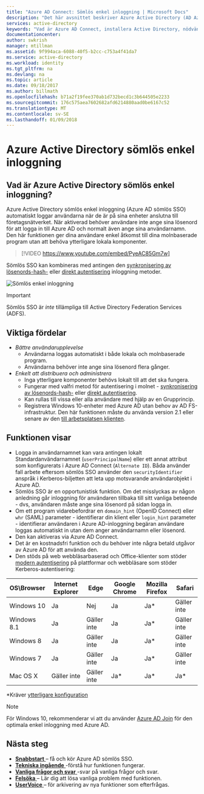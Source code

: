 ```yaml
---
title: "Azure AD Connect: Sömlös enkel inloggning | Microsoft Docs"
description: "Det här avsnittet beskriver Azure Active Directory (AD Azure) sömlös enkel inloggning och hur du kan ange SANT enkel inloggning för fjärrskrivbord företagsanvändare i företagsnätverket."
services: active-directory
keywords: "Vad är Azure AD Connect, installera Active Directory, nödvändiga komponenter för Azure AD, SSO, Single Sign-on"
documentationcenter: 
author: swkrish
manager: mtillman
ms.assetid: 9f994aca-6088-40f5-b2cc-c753a4f41da7
ms.service: active-directory
ms.workload: identity
ms.tgt_pltfrm: na
ms.devlang: na
ms.topic: article
ms.date: 09/18/2017
ms.author: billmath
ms.openlocfilehash: b71a2f19fee370ab1d732becd1c3b644505e2233
ms.sourcegitcommit: 176c575aea7602682afd6214880aad0be6167c52
ms.translationtype: MT
ms.contentlocale: sv-SE
ms.lasthandoff: 01/09/2018
---
```

# <a name="azure-active-directory-seamless-single-sign-on"></a>Azure Active Directory sömlös enkel inloggning

## <a name="what-is-azure-active-directory-seamless-single-sign-on"></a>Vad är Azure Active Directory sömlös enkel inloggning?

Azure Active Directory sömlös enkel inloggning (Azure AD sömlös SSO) automatiskt loggar användarna när de är på sina enheter anslutna till företagsnätverket. När aktiverad behöver användare inte ange sina lösenord för att logga in till Azure AD och normalt även ange sina användarnamn. Den här funktionen ger dina användare enkel åtkomst till dina molnbaserade program utan att behöva ytterligare lokala komponenter.

>[!VIDEO https://www.youtube.com/embed/PyeAC85Gm7w]

Sömlös SSO kan kombineras med antingen den [synkronisering av lösenords-hash-](active-directory-aadconnectsync-implement-password-synchronization.md) eller [direkt autentisering](active-directory-aadconnect-pass-through-authentication.md) inloggning metoder.

![Sömlös enkel inloggning](./media/active-directory-aadconnect-sso/sso1.png)

>[!IMPORTANT]
>Sömlös SSO är _inte_ tillämpliga till Active Directory Federation Services (ADFS).

## <a name="key-benefits"></a>Viktiga fördelar

- *Bättre användarupplevelse*
  - Användarna loggas automatiskt i både lokala och molnbaserade program.
  - Användarna behöver inte ange sina lösenord flera gånger.
- *Enkelt att distribuera och administrera*
  - Inga ytterligare komponenter behövs lokalt till att det ska fungera.
  - Fungerar med valfri metod för autentisering i molnet - [synkronisering av lösenords-hash-](active-directory-aadconnectsync-implement-password-synchronization.md) eller [direkt autentisering](active-directory-aadconnect-pass-through-authentication.md).
  - Kan rullas till vissa eller alla användare med hjälp av en Grupprincip.
  - Registrera Windows 10-enheter med Azure AD utan behov av AD FS-infrastruktur. Den här funktionen måste du använda version 2.1 eller senare av den [till arbetsplatsen klienten](https://www.microsoft.com/download/details.aspx?id=53554).

## <a name="feature-highlights"></a>Funktionen visar

- Logga in användarnamnet kan vara antingen lokalt Standardanvändarnamnet (`userPrincipalName`) eller ett annat attribut som konfigurerats i Azure AD Connect (`Alternate ID`). Båda använder fall arbete eftersom sömlös SSO använder den `securityIdentifier` anspråk i Kerberos-biljetten att leta upp motsvarande användarobjekt i Azure AD.
- Sömlös SSO är en opportunistisk funktion. Om det misslyckas av någon anledning går inloggning för användaren tillbaka till sitt vanliga beteende - dvs, användaren måste ange sina lösenord på sidan logga in.
- Om ett program vidarebefordrar en `domain_hint` (OpenID Connect) eller `whr` (SAML) parameter - identifierar din klient eller `login_hint` parameter - identifierar användaren i Azure AD-inloggning begäran användare loggas automatiskt in utan dem anger användarnamn eller lösenord.
- Den kan aktiveras via Azure AD Connect.
- Det är en kostnadsfri funktion och du behöver inte några betald utgåvor av Azure AD för att använda den.
- Den stöds på web webbläsarbaserad och Office-klienter som stöder [modern autentisering](https://aka.ms/modernauthga) på plattformar och webbläsare som stöder Kerberos-autentisering:

| OS\Browser |Internet Explorer|Edge|Google Chrome|Mozilla Firefox|Safari|
| --- | --- |--- | --- | --- | -- 
|Windows 10|Ja|Nej|Ja|Ja\*|Gäller inte
|Windows 8.1|Ja|Gäller inte|Ja|Ja\*|Gäller inte
|Windows 8|Ja|Gäller inte|Ja|Ja\*|Gäller inte
|Windows 7|Ja|Gäller inte|Ja|Ja\*|Gäller inte
|Mac OS X|Gäller inte|Gäller inte|Ja\*|Ja\*|Ja\*

\*Kräver [ytterligare konfiguration](active-directory-aadconnect-sso-quick-start.md#browser-considerations)

>[!NOTE]
>För Windows 10, rekommenderar vi att du använder [Azure AD Join](../active-directory-azureadjoin-overview.md) för den optimala enkel inloggning med Azure AD.

## <a name="next-steps"></a>Nästa steg

- [**Snabbstart** ](active-directory-aadconnect-sso-quick-start.md) – få och kör Azure AD sömlös SSO.
- [**Tekniska ingående** ](active-directory-aadconnect-sso-how-it-works.md) -förstå hur funktionen fungerar.
- [**Vanliga frågor och svar** ](active-directory-aadconnect-sso-faq.md) -svar på vanliga frågor och svar.
- [**Felsöka** ](active-directory-aadconnect-troubleshoot-sso.md) – Lär dig att lösa vanliga problem med funktionen.
- [**UserVoice** ](https://feedback.azure.com/forums/169401-azure-active-directory/category/160611-directory-synchronization-aad-connect) – för arkivering av nya funktioner som efterfrågas.
